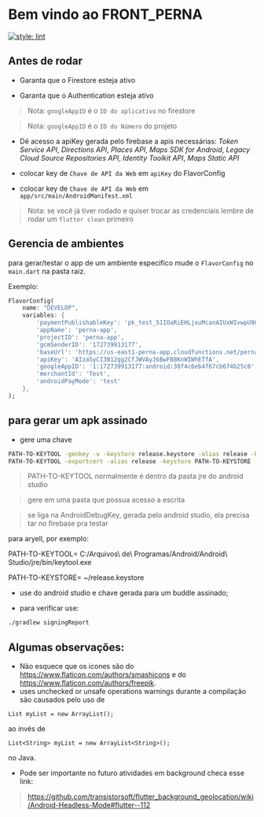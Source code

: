 # Bem vindo ao FRONT_PERNA

[![style: lint](https://img.shields.io/badge/style-lint-4BC0F5.svg)](https://pub.dev/packages/lint)
## Antes de rodar

- Garanta que o Firestore esteja ativo

- Garanta que o Authentication esteja ativo

> Nota: `googleAppID` é o `ID do aplicativo` no firestore

> Nota: `googleAppID` é o `ID do Número` do projeto

- Dê acesso a apiKey gerada pelo firebase a apis necessárias: *Token Service API*, *Directions API*, *Places API*, *Maps SDK for Android*, *Legacy Cloud Source Repositories API*, *Identity Toolkit API*, *Maps Static API*

- colocar key de `Chave de API da Web` em `apiKey` do FlavorConfig

- colocar key de `Chave de API da Web` em `app/src/main/AndroidManifest.xml`

> Nota: se você já tiver rodado e quiser trocar as credenciais lembre de rodar um `flutter clean` primeiro
## Gerencia de ambientes

para gerar/testar o app de um ambiente especifico mude o `FlavorConfig` no `main.dart` na pasta raiz.

Exemplo:

```dart
FlavorConfig(
    name: "DEVELOP",
    variables: {
        'paymentPublishableKey': 'pk_test_51IOaRiEHLjxuMcanAIUxWIvwpU90K6GWskTx0iGsHliV7LtxPKZBoBOfj1rfoRIzxt5Xp6EYw1ZFqTHwlnU6t1WL00VfoidTNJ',
        'appName': 'perna-app',
        'projectID': 'perna-app',
        'gcmSenderID': '172739913177',
        'baseUrl': 'https://us-east1-perna-app.cloudfunctions.net/perna-app-dev-',
        'apiKey': 'AIzaSyCI3N12gg2CfJWVAyJ6BwFB8KnWIWhETfA',
        'googleAppID': '1:172739913177:android:38f4c6eb4f67cb674b25c8',
        'merchantId': 'Test',
        'androidPayMode': 'test'
    },
);
```

## para gerar um apk assinado

- gere uma chave

```sh
PATH-TO-KEYTOOL -genkey -v -keystore release.keystore -alias release -keyalg RSA -keysize 2048 -validity 10000
PATH-TO-KEYTOOL -exportcert -alias release -keystore PATH-TO-KEYSTORE -list -v
```

> PATH-TO-KEYTOOL normalmente é dentro da pasta jre do android studio

> gere em uma pasta que possua acesso a escrita

> se liga na AndroidDebugKey, gerada pelo android studio, ela precisa tar no firebase pra testar

para aryell, por exemplo:

PATH-TO-KEYTOOL= C:/Arquivos\ de\ Programas/Android/Android\ Studio/jre/bin/keytool.exe

PATH-TO-KEYSTORE= ~/release.keystore

- use do android studio e chave gerada para um buddle assinado;

- para verificar use:

```sh
./gradlew signingReport 
```

## Algumas observações:

- Não esquece que os icones são do https://www.flaticon.com/authors/smashicons e do https://www.flaticon.com/authors/freepik.
- uses unchecked or unsafe operations warnings durante a compilação são causados pelo uso de 

```List myList = new ArrayList();```

ao invés de

```List<String> myList = new ArrayList<String>();```

no Java.

- Pode ser importante no futuro atividades em background checa esse link:
> https://github.com/transistorsoft/flutter_background_geolocation/wiki/Android-Headless-Mode#flutter--112